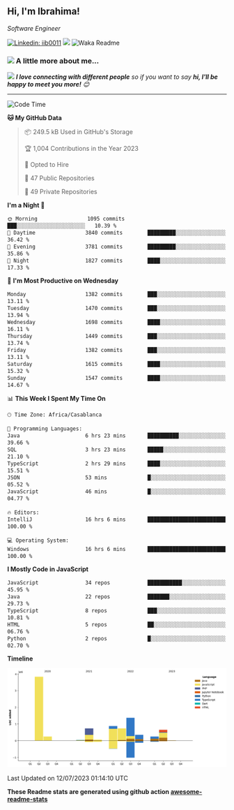 <h2>Hi, I'm Ibrahima! </h2>
<p><em>Software Engineer 
</em></p>


[![Linkedin: iib0011](https://img.shields.io/badge/-iib0011-blue?style=flat-square&logo=Linkedin&logoColor=white&link=https://www.linkedin.com/in/iib0011/)](https://www.linkedin.com/in/iib0011/)
![](https://visitor-badge.glitch.me/badge?page_id=iib0011)
![Waka Readme](https://github.com/iib0011/iib0011/workflows/Waka%20Readme/badge.svg)


### <img src="https://media.giphy.com/media/VgCDAzcKvsR6OM0uWg/giphy.gif" width="50"> A little more about me...  


<img src="https://media.giphy.com/media/LnQjpWaON8nhr21vNW/giphy.gif" width="60"> <em><b>I love connecting with different people</b> so if you want to say <b>hi, I'll be happy to meet you more!</b> 😊</em>

---
<!--START_SECTION:waka-->
![Code Time](http://img.shields.io/badge/Code%20Time-2%2C324%20hrs%201%20min-blue)

**🐱 My GitHub Data** 

> 📦 249.5 kB Used in GitHub's Storage 
 > 
> 🏆 1,004 Contributions in the Year 2023
 > 
> 💼 Opted to Hire
 > 
> 📜 47 Public Repositories 
 > 
> 🔑 49 Private Repositories 
 > 
**I'm a Night 🦉** 

```text
🌞 Morning                1095 commits        ███░░░░░░░░░░░░░░░░░░░░░░   10.39 % 
🌆 Daytime                3840 commits        █████████░░░░░░░░░░░░░░░░   36.42 % 
🌃 Evening                3781 commits        █████████░░░░░░░░░░░░░░░░   35.86 % 
🌙 Night                  1827 commits        ████░░░░░░░░░░░░░░░░░░░░░   17.33 % 
```
📅 **I'm Most Productive on Wednesday** 

```text
Monday                   1382 commits        ███░░░░░░░░░░░░░░░░░░░░░░   13.11 % 
Tuesday                  1470 commits        ███░░░░░░░░░░░░░░░░░░░░░░   13.94 % 
Wednesday                1698 commits        ████░░░░░░░░░░░░░░░░░░░░░   16.11 % 
Thursday                 1449 commits        ███░░░░░░░░░░░░░░░░░░░░░░   13.74 % 
Friday                   1382 commits        ███░░░░░░░░░░░░░░░░░░░░░░   13.11 % 
Saturday                 1615 commits        ████░░░░░░░░░░░░░░░░░░░░░   15.32 % 
Sunday                   1547 commits        ████░░░░░░░░░░░░░░░░░░░░░   14.67 % 
```


📊 **This Week I Spent My Time On** 

```text
🕑︎ Time Zone: Africa/Casablanca

💬 Programming Languages: 
Java                     6 hrs 23 mins       ██████████░░░░░░░░░░░░░░░   39.66 % 
SQL                      3 hrs 23 mins       █████░░░░░░░░░░░░░░░░░░░░   21.10 % 
TypeScript               2 hrs 29 mins       ████░░░░░░░░░░░░░░░░░░░░░   15.51 % 
JSON                     53 mins             █░░░░░░░░░░░░░░░░░░░░░░░░   05.52 % 
JavaScript               46 mins             █░░░░░░░░░░░░░░░░░░░░░░░░   04.77 % 

🔥 Editors: 
IntelliJ                 16 hrs 6 mins       █████████████████████████   100.00 % 

💻 Operating System: 
Windows                  16 hrs 6 mins       █████████████████████████   100.00 % 
```

**I Mostly Code in JavaScript** 

```text
JavaScript               34 repos            ███████████░░░░░░░░░░░░░░   45.95 % 
Java                     22 repos            ███████░░░░░░░░░░░░░░░░░░   29.73 % 
TypeScript               8 repos             ███░░░░░░░░░░░░░░░░░░░░░░   10.81 % 
HTML                     5 repos             ██░░░░░░░░░░░░░░░░░░░░░░░   06.76 % 
Python                   2 repos             █░░░░░░░░░░░░░░░░░░░░░░░░   02.70 % 
```



**Timeline**

![Lines of Code chart](https://raw.githubusercontent.com/iib0011/iib0011/master/assets/bar_graph.png)


 Last Updated on 12/07/2023 01:14:10 UTC
<!--END_SECTION:waka-->

**These Readme stats are generated using github action [awesome-readme-stats](https://github.com/iib0011/waka-readme-stats)**
